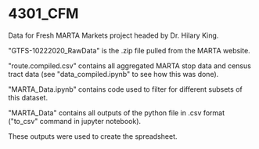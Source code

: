 # 4301_CFM
 Data for Fresh MARTA Markets project headed by Dr. Hilary King.


"GTFS-10222020_RawData" is the .zip file pulled from the MARTA website. 

"route.compiled.csv" contains all aggregated MARTA stop data and census tract data (see "data_compiled.ipynb" to see how this was done).

"MARTA_Data.ipynb" contains code used to filter for different subsets of this dataset.

"MARTA_Data" contains all outputs of the python file in .csv format ("to_csv" command in jupyter notebook).

These outputs were used to create the spreadsheet. 